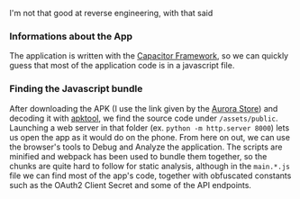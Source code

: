 I'm not that good at reverse engineering, with that said

### Informations about the App
The application is written with the [Capacitor Framework](https://capacitorjs.com/), so we can quickly guess that most of the application code is in a javascript file.

### Finding the Javascript bundle
After downloading the APK (I use the link given by the [Aurora Store](https://auroraoss.com/)) and decoding it with [apktool](https://ibotpeaches.github.io/Apktool/), we find the source code under `/assets/public`.
Launching a web server in that folder (ex. `python -m http.server 8000`) lets us open the app as it would do on the phone.
From here on out, we can use the browser's tools to Debug and Analyze the application.
The scripts are minified and webpack has been used to bundle them together, so the chunks are quite hard to follow for static analysis, although in the `main.*.js` file we can find most of the app's code, together with obfuscated constants such as the OAuth2 Client Secret and some of the API endpoints.
